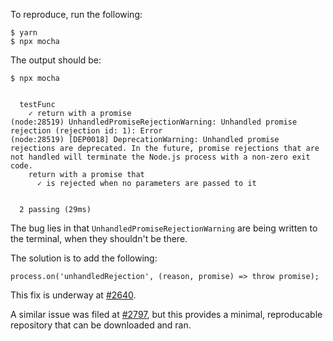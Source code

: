 To reproduce, run the following:

```
$ yarn
$ npx mocha
```

The output should be:

```
$ npx mocha


  testFunc
    ✓ return with a promise
(node:28519) UnhandledPromiseRejectionWarning: Unhandled promise rejection (rejection id: 1): Error
(node:28519) [DEP0018] DeprecationWarning: Unhandled promise rejections are deprecated. In the future, promise rejections that are not handled will terminate the Node.js process with a non-zero exit code.
    return with a promise that
      ✓ is rejected when no parameters are passed to it


  2 passing (29ms)
```

The bug lies in that `UnhandledPromiseRejectionWarning` are being written to the terminal, when they shouldn't be there.

The solution is to add the following:

```
process.on('unhandledRejection', (reason, promise) => throw promise);
```

This fix is underway at [#2640](https://github.com/mochajs/mocha/issues/2640).

A similar issue was filed at [#2797](https://github.com/mochajs/mocha/issues/2797), but this provides a minimal, reproducable repository that can be downloaded and ran.
